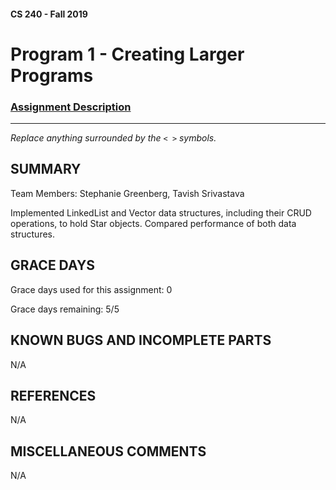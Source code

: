 #### CS 240 - Fall 2019
# Program 1 - Creating Larger Programs

### [Assignment Description](https://docs.google.com/document/d/1ctTFW2OGH99OrfTZJBox6AdK7FnBuzebQPOFzRmGvCI/edit?usp=sharing)

***

_Replace anything surrounded by the `< >` symbols._

## SUMMARY

Team Members: Stephanie Greenberg, Tavish Srivastava

Implemented LinkedList and Vector data structures, including their CRUD operations, to hold Star objects. Compared performance of both data structures.

## GRACE DAYS
Grace days used for this assignment: 0

Grace days remaining: 5/5

## KNOWN BUGS AND INCOMPLETE PARTS
N/A

## REFERENCES
N/A

## MISCELLANEOUS COMMENTS
N/A
